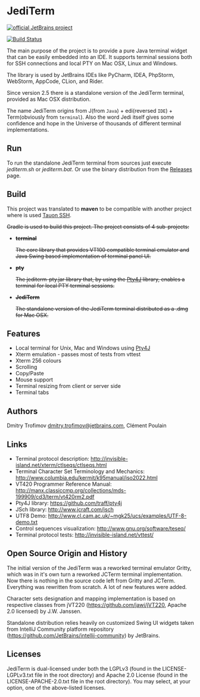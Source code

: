 JediTerm
========

[![official JetBrains project](http://jb.gg/badges/official.svg)](https://confluence.jetbrains.com/display/ALL/JetBrains+on+GitHub)

[![Build Status](https://travis-ci.org/JetBrains/jediterm.png?branch=master)](https://travis-ci.org/JetBrains/jediterm)


The main purpose of the project is to provide a pure Java terminal widget that can be easily embedded 
into an IDE.
It supports terminal sessions both for SSH connections and local PTY on Mac OSX, Linux and Windows.


The library is used by JetBrains IDEs like PyCharm, IDEA, PhpStorm, WebStorm, AppCode, CLion, and Rider.

Since version 2.5 there is a standalone version of the JediTerm terminal, provided as Mac OSX distribution.


The name JediTerm origins from J(from `Java`) + edi(reversed `IDE`) + Term(obviously from `terminal`).
Also the word Jedi itself gives some confidence and hope in the Universe of thousands of different terminal implementations.


Run
-------

To run the standalone JediTerm terminal from sources just execute _jediterm.sh_ or _jediterm.bat_.
Or use the binary distribution from the [Releases](https://github.com/JetBrains/jediterm/releases/) page.



Build
-----

This project was translated to **maven** to be compatible with another project where is used [Tauon SSH](https://github.com/achiikun/tauon-ssh).

~~Gradle is used to build this project. The project consists of 4 sub-projects:~~
* ~~**terminal**~~

    ~~The core library that provides VT100 compatible terminal emulator and Java Swing based implementation of terminal panel UI.~~

* ~~**pty**~~

    ~~The jediterm-pty.jar library that, by using the [Pty4J](https://github.com/traff/pty4j) library, enables a terminal for local PTY terminal sessions.~~

* ~~**JediTerm**~~

    ~~The standalone version of the JediTerm terminal distributed as a .dmg for Mac OSX.~~


Features
--------
* Local terminal for Unix, Mac and Windows using [Pty4J](https://github.com/traff/pty4j)
* Xterm emulation - passes most of tests from vttest
* Xterm 256 colours
* Scrolling
* Copy/Paste
* Mouse support
* Terminal resizing from client or server side
* Terminal tabs



Authors
-------
Dmitry Trofimov <dmitry.trofimov@jetbrains.com>, Clément Poulain



Links
-----
 * Terminal protocol description: http://invisible-island.net/xterm/ctlseqs/ctlseqs.html
 * Terminal Character Set Terminology and Mechanics: http://www.columbia.edu/kermit/k95manual/iso2022.html
 * VT420 Programmer Reference Manual: http://manx.classiccmp.org/collections/mds-199909/cd3/term/vt420rm2.pdf
 * Pty4J library: https://github.com/traff/pty4j
 * JSch library: http://www.jcraft.com/jsch
 * UTF8 Demo: http://www.cl.cam.ac.uk/~mgk25/ucs/examples/UTF-8-demo.txt
 * Control sequences visualization: http://www.gnu.org/software/teseq/
 * Terminal protocol tests: http://invisible-island.net/vttest/



Open Source Origin and History
------
The initial version of the JediTerm was a reworked terminal emulator Gritty, which was in it's own turn a reworked JCTerm 
terminal implementation. Now there is nothing in the source code left from Gritty and JCTerm. Everything was 
rewritten from scratch. A lot of new features were added.

Character sets designation and mapping implementation is based on
respective classes from jVT220 (https://github.com/jawi/jVT220, Apache 2.0 licensed) by J.W. Janssen.


Standalone distribution relies heavily on customized Swing UI widgets taken from IntelliJ Community platform repository
(https://github.com/JetBrains/intellij-community) by JetBrains.


Licenses
-------
JediTerm is dual-licensed under both the LGPLv3 (found in the LICENSE-LGPLv3.txt file in the root directory) and Apache 2.0 License (found in the LICENSE-APACHE-2.0.txt file in the root directory). 
You may select, at your option, one of the above-listed licenses.
